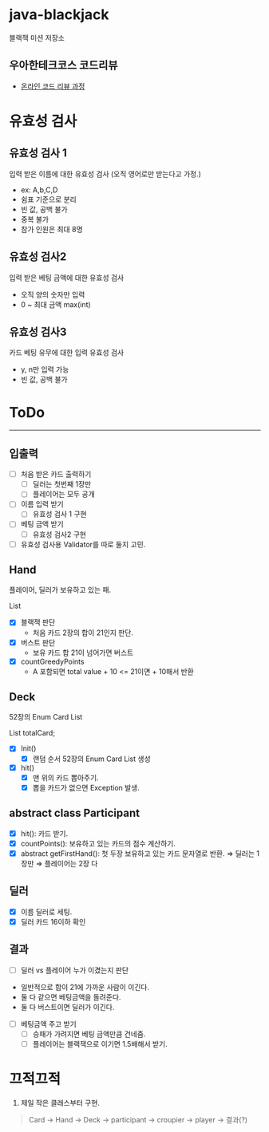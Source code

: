 # java-blackjack

블랙잭 미션 저장소

## 우아한테크코스 코드리뷰

- [온라인 코드 리뷰 과정](https://github.com/woowacourse/woowacourse-docs/blob/master/maincourse/README.md)

# 유효성 검사

## 유효성 검사 1

입력 받은 이름에 대한 유효성 검사
(오직 영어로만 받는다고 가정.)

- ex: A,b,C,D
- 쉼표 기준으로 분리
- 빈 값, 공백 불가
- 중복 불가
- 참가 인원은 최대 8명

## 유효성 검사2

입력 받은 베팅 금액에 대한 유효성 검사

- 오직 양의 숫자만 입력
- 0 ~ 최대 금액 max(int)

## 유효성 검사3

카드 베팅 유무에 대한 입력 유효성 검사

- y, n만 입력 가능
- 빈 값, 공백 불가

# ToDo

---

## 입출력

- [ ]  처음 받은 카드 출력하기
    - [ ]  딜러는 첫번째 1장만
    - [ ]  플레이어는 모두 공개
- [ ]  이름 입력 받기
    - [ ]  유효성 검사 1 구현
- [ ]  베팅 금액 받기
    - [ ]  유효성 검사2 구현
- [ ]  유효성 검사용 Validator를 따로 둘지 고민.

## Hand

플레이어, 딜러가 보유하고 있는 패.

List<Card>

- [X]  블랙잭 판단
    - 처음 카드 2장의 합이 21인지 판단.
- [X]  버스트 판단
    - 보유 카드 합 21이 넘어가면 버스트
- [X] countGreedyPoints
    - A 포함되면 total value + 10 <= 21이면 + 10해서 반환



## Deck

52장의 Enum Card List

List<Card> totalCard;

- [X]  Init()
    - [X]  랜덤 순서 52장의 Enum Card List 생성
- [X]  hit()
    - [X] 맨 위의 카드 뽑아주기.
    - [X] 뽑을 카드가 없으면 Exception 발생.

## abstract class Participant

- [X]  hit(): 카드 받기.
- [X]  countPoints(): 보유하고 있는 카드의 점수 계산하기.
- [X]  abstract getFirstHand(): 첫 두장 보유하고 있는 카드 문자열로 반환.
  ⇒ 딜러는 1장만
  ⇒ 플레이어는 2장 다

## 딜러
- [X] 이름 딜러로 세팅.
- [X] 딜러 카드 16이하 확인

## 결과

- [ ]  딜러 vs 플레이어 누가 이겼는지 판단
  - 일반적으로 합이 21에 가까운 사람이 이긴다.
  - 둘 다 같으면 베팅금액을 돌려준다.
  - 둘 다 버스트이면 딜러가 이긴다.
- [ ]  베팅금액 주고 받기
    - [ ]  승패가 가려지면 베팅 금액만큼 건네줌.
    - [ ]  플레이어는 블랙잭으로 이기면 1.5배해서 받기.

# 끄적끄적
1. 제일 작은 클래스부터 구현.
> Card -> Hand -> Deck -> participant -> croupier -> player -> 결과(?)